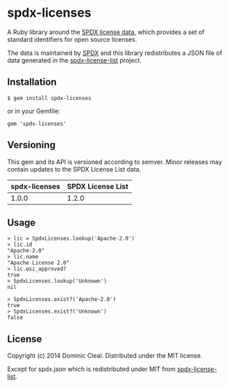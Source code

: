 # spdx-licenses

A Ruby library around the [SPDX license data](http://spdx.org/licenses/),
which provides a set of standard identifiers for open source licenses.

The data is maintained by [SPDX](http://spdx.org) and this library
redistributes a JSON file of data generated in the
[spdx-license-list](https://github.com/sindresorhus/spdx-license-list)
project.

## Installation

    $ gem install spdx-licenses

or in your Gemfile:

    gem 'spdx-licenses'

## Versioning

This gem and its API is versioned according to semver.  Minor releases may
contain updates to the SPDX License List data.

| spdx-licenses | SPDX License List |
|---------------|-------------------|
| 1.0.0         | 1.2.0             |

## Usage

    > lic = SpdxLicenses.lookup('Apache-2.0')
    > lic.id
    "Apache-2.0"
    > lic.name
    "Apache License 2.0"
    > lic.osi_approved?
    true
    > SpdxLicenses.lookup('Unknown')
    nil

    > SpdxLicenses.exist?('Apache-2.0')
    true
    > SpdxLicenses.exist?('Unknown')
    false

## License

Copyright (c) 2014 Dominic Cleal.  Distributed under the MIT license.

Except for spdx.json which is redistributed under MIT from
[spdx-license-list](https://github.com/sindresorhus/spdx-license-list).
